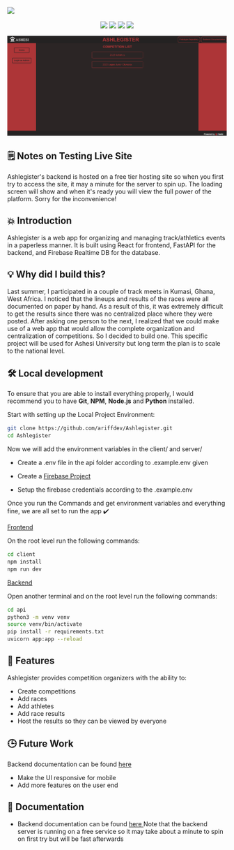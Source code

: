 
![](https://socialify.git.ci/ariffdev/Ashlegister/image?description=1&descriptionEditable=Athletics%20Management%20System&language=1&name=1&owner=1&theme=Light)



<p align="center">
<img src="https://img.shields.io/badge/Author-ariffdev-blue" />
<img src="https://img.shields.io/badge/Athletics Management System-maroon" />
<img src="https://img.shields.io/badge/React-blue" />
<img src="https://img.shields.io/badge/FastAPI-green" />
</p>

![Ashlegister Home Page](image.png)

## 🗒️ Notes on Testing Live Site

Ashlegister's backend is hosted on a free tier hosting site so when you first try to access the site, it may a minute for the server to spin up. The loading screen will show and when it's ready you will view the full power of the platform. Sorry for the inconvenience!

## 💥 Introduction

Ashlegister is a web app for organizing and managing track/athletics events in a paperless manner. It is built using React for frontend, FastAPI for the backend, and Firebase Realtime DB  for the database.


## 💡 Why did I build this?

Last summer, I participated in a couple of track meets in Kumasi, Ghana, West Africa. I noticed that the lineups and results of the races were all documented on paper by hand. As a result of this, it was extremely difficult to get the results since there was no centralized place where they were posted. After asking one person to the next, I realized that we could make use of a web app that would allow the complete organization and centralization of competitions. So I decided to build one. This specific project will be used for Ashesi University but long term the plan is to scale to the national level.

## 🛠️ Local development

To ensure that you are able to install everything properly, I would recommend you to have <b>Git</b>, <b>NPM</b>, <b>Node.js</b> and <b>Python</b> installed.


Start with setting up the Local Project Environment:

```sh
git clone https://github.com/ariffdev/Ashlegister.git
cd Ashlegister
```


Now we will add the environment variables in the client/ and server/

 - Create a .env file in the api folder according to .example.env given

 - Create a <a href="">Firebase Project</a>

 - Setup the firebase credentials according to the .example.env

Once you run the Commands and get environment variables and everything fine, we are all set to run the app ✔️

<ins> Frontend </ins>

On the root level run the following commands:

```sh
cd client
npm install
npm run dev
```



<ins> Backend </ins>

Open another terminal and on the root level run the following commands:

```sh
cd api
python3 -m venv venv
source venv/bin/activate
pip install -r requirements.txt
uvicorn app:app --reload
```

## 🥁 Features
Ashlegister provides competition organizers with the ability to:

-  Create competitions
- Add races
- Add athletes
- Add race results
- Host the results so they can be viewed by everyone

## 🕒 Future Work
Backend documentation can be found <a href="https://ashlegister.onrender.com"> here </a>
- Make the UI responsive for mobile
- Add more features on the user end



## 📃 Documentation
- Backend documentation can be found <a href="https://ashlegister.onrender"> here </a>
Note that the backend server is running on a free service so it may take about a minute to spin on first try but will be fast afterwards
